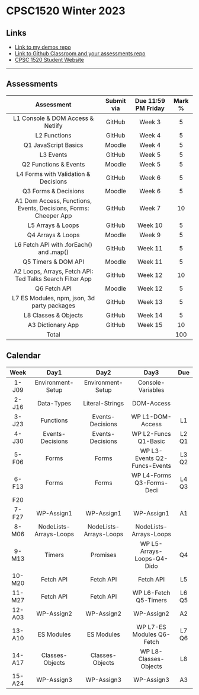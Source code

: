# CPSC1520 Winter 2023

## Links

- [Link to my demos repo](https://github.com/RobbinLawJavaScript/javascript-demos.git)
- [Link to Github Classroom and your assessments repo](#)
- [CPSC 1520 Student Website](https://cpsc-1520.github.io/cpsc1520/)

---

## Assessments

|Assessment|Submit via|Due 11:59 PM Friday|Mark %|
|:-:|:-:|:-:|:-:|
|L1 Console & DOM Access & Netlify|GitHub|Week 3|5
|L2 Functions|GitHub|Week 4|5
|Q1 JavaScript Basics|Moodle|Week 4|5
|L3 Events|GitHub|Week 5|5
|Q2 Functions & Events|Moodle|Week 5|5
|L4 Forms with Validation & Decisions|GitHub|Week 6|5
|Q3 Forms & Decisions|Moodle|Week 6|5
|A1 Dom Access, Functions, Events, Decisions, Forms: Cheeper App|GitHub|Week 7|10
|L5 Arrays & Loops|GitHub|Week 10|5
|Q4 Arrays & Loops|Moodle|Week 9|5
|L6 Fetch API with .forEach() and .map()|GitHub|Week 11|5
|Q5 Timers & DOM API|Moodle|Week 11|5
|A2 Loops, Arrays, Fetch API: Ted Talks Search Filter App|GitHub|Week 12|10
|Q6 Fetch API|Moodle|Week 12|5
|L7 ES Modules, npm, json, 3d party packages|GitHub|Week 13|5
|L8 Classes & Objects|GitHub|Week 14|5
|A3 Dictionary App|GitHub|Week 15|10
|Total|||100|

## Calendar

|Week|Day1|Day2|Day3|Due|
|:-:|:-:|:-:|:-:|:-:|
|1-J09|Environment-Setup|Environment-Setup|Console-Variables|
|2-J16|Data-Types|Literal-Strings|DOM-Access|
|3-J23|Functions|Events-Decisions|WP L1-DOM-Access|L1|
|4-J30|Events-Decisions|Events-Decisions|WP L2-Funcs Q1-Basic|L2 Q1|
|5-F06|Forms|Forms|WP L3-Events Q2-Funcs-Events|L3 Q2|
|6-F13|Forms|Forms|WP L4-Forms Q3-Forms-Deci|L4 Q3|
|F20||||
|7-F27|WP-Assign1|WP-Assign1|WP-Assign1|A1|
|8-M06|NodeLists-Arrays-Loops|NodeLists-Arrays-Loops|NodeLists-Arrays-Loops|
|9-M13|Timers|Promises|WP L5-Arrays-Loops-Q4-Dido|Q4|
|10-M20|Fetch API|Fetch API|Fetch API|L5
|11-M27|Fetch API|Fetch API|WP L6-Fetch Q5-Timers|L6 Q5|
|12-A03|WP-Assign2|WP-Assign2|WP-Assign2|A2|
|13-A10|ES Modules|ES Modules|WP L7-ES Modules Q6-Fetch|L7 Q6|
|14-A17|Classes-Objects|Classes-Objects|WP L8-Classes-Objects|L8|
|15-A24|WP-Assign3|WP-Assign3|WP-Assign3|A3|
